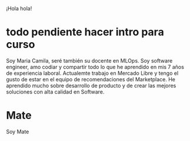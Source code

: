 ¡Hola hola!

# todo pendiente hacer intro para curso

Soy Maria Camila, seré también su docente en MLOps. Soy software engineer, amo codiar y compartir todo lo que he aprendido en mis 7 años de experiencia laboral. Actualemte trabajo en Mercado Libre y tengo el gusto de estar en el equipo de recomendaciones del Marketplace. He aprendido mucho sobre desarrollo de producto y de crear las mejores soluciones con alta calidad en Software.

# Mate

Soy Mate

